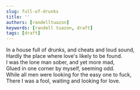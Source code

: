 ```yaml
---
slug: full-of-drunks
title: ''
authors: [randelltuazon]
keywords: [randell tuazon, draft]
tags: [draft]
---
```


In a house full of drunks, and cheats and loud sound, <br/>
Hardly the place where love's likely to be found. <br/>
I was the lone man sober, and yet more mad, <br/>
Glued in one corner by myself, seeming odd. <br/>
While all men were looking for the easy one to fuck, <br/>
There I was a fool, waiting and looking for love. <br/>
